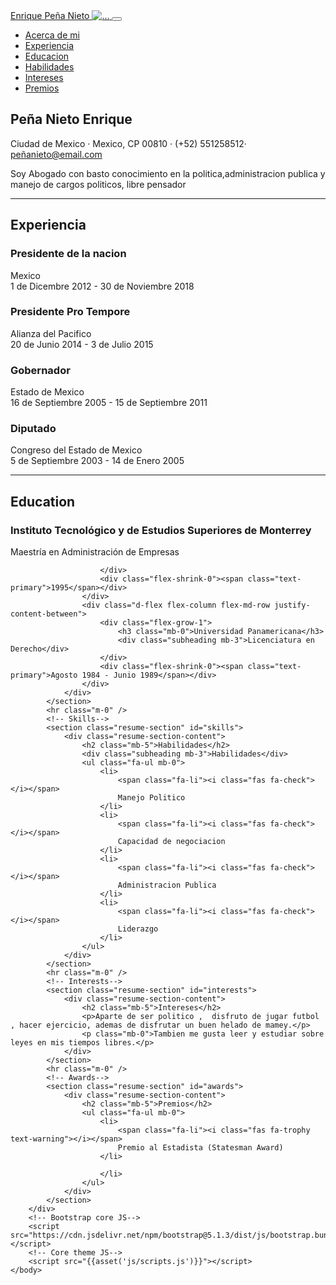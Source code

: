 <!DOCTYPE html>
<html lang="en">
    <head>
        <meta charset="utf-8" />
        <meta name="viewport" content="width=device-width, initial-scale=1, shrink-to-fit=no" />
        <meta name="description" content="" />
        <meta name="author" content="" />
        <title>Portafolio</title>
        <link rel="icon" type="image/x-icon" href="assets/img/favicon.ico" />
        <!-- Font Awesome icons (free version)-->
        <script src="https://use.fontawesome.com/releases/v6.1.0/js/all.js" crossorigin="anonymous"></script>
        <!-- Google fonts-->
        <link href="https://fonts.googleapis.com/css?family=Saira+Extra+Condensed:500,700" rel="stylesheet" type="text/css" />
        <link href="https://fonts.googleapis.com/css?family=Muli:400,400i,800,800i" rel="stylesheet" type="text/css" />
        <!-- Core theme CSS (includes Bootstrap)-->
        <link href="{{asset('assets/css/styles.css')}}" rel="stylesheet" />
    </head>
    <body id="page-top">
        <!-- Navigation-->
        <nav class="navbar navbar-expand-lg navbar-dark bg-primary fixed-top" id="sideNav">
            <a class="navbar-brand js-scroll-trigger" href="#page-top">
                <span class="d-block d-lg-none">Enrique Peña Nieto</span>
                <span class="d-none d-lg-block"><img class="img-fluid img-profile rounded-circle mx-auto mb-2" src="assets/img/foto.jpg" alt="..." /></span>
            </a>
            <button class="navbar-toggler" type="button" data-bs-toggle="collapse" data-bs-target="#navbarResponsive" aria-controls="navbarResponsive" aria-expanded="false" aria-label="Toggle navigation"><span class="navbar-toggler-icon"></span></button>
            <div class="collapse navbar-collapse" id="navbarResponsive">
                <ul class="navbar-nav">
                    <li class="nav-item"><a class="nav-link js-scroll-trigger" href="#about">Acerca de mi</a></li>
                    <li class="nav-item"><a class="nav-link js-scroll-trigger" href="#experience">Experiencia</a></li>
                    <li class="nav-item"><a class="nav-link js-scroll-trigger" href="#education">Educacion</a></li>
                    <li class="nav-item"><a class="nav-link js-scroll-trigger" href="#skills">Habilidades</a></li>
                    <li class="nav-item"><a class="nav-link js-scroll-trigger" href="#interests">Intereses</a></li>
                    <li class="nav-item"><a class="nav-link js-scroll-trigger" href="#awards">Premios</a></li>
                </ul>
            </div>
        </nav>
        <!-- Page Content-->
        <div class="container-fluid p-0">
            <!-- About-->
            <section class="resume-section" id="about">
                <div class="resume-section-content">
                    <h1 class="mb-0">
                        Peña Nieto
                        <span class="text-primary">Enrique</span>
                    </h1>
                    <div class="subheading mb-5">
                        Ciudad de Mexico · Mexico, CP 00810 · (+52) 551258512·
                        <a href="mailto:name@email.com">peñanieto@email.com</a>
                    </div>
                    <p class="lead mb-5">Soy Abogado con basto conocimiento en la politica,administracion publica y manejo de cargos politicos, libre pensador </p>
                    <div class="social-icons">
                        <a class="social-icon" href="#!"><i class="fab fa-linkedin-in"></i></a>
                        <a class="social-icon" href="#!"><i class="fab fa-twitter"></i></a>
                        <a class="social-icon" href="#!"><i class="fab fa-facebook-f"></i></a>
                    </div>
                </div>
            </section>
            <hr class="m-0" />
            <!-- Experience-->
            <section class="resume-section" id="experience">
                <div class="resume-section-content">
                    <h2 class="mb-5">Experiencia</h2>
                    <div class="d-flex flex-column flex-md-row justify-content-between mb-5">
                        <div class="flex-grow-1">
                            <h3 class="mb-0">Presidente de la nacion</h3>
                            <div class="subheading mb-3">Mexico</div>
                        </div>
                        <div class="flex-shrink-0"><span class="text-primary">1 de Dicembre 2012 - 30 de Noviembre 2018</span></div>
                    </div>
                    <div class="d-flex flex-column flex-md-row justify-content-between mb-5">
                        <div class="flex-grow-1">
                            <h3 class="mb-0">Presidente Pro Tempore</h3>
                            <div class="subheading mb-3">Alianza del Pacifico</div>
                        </div>
                        <div class="flex-shrink-0"><span class="text-primary">20 de Junio 2014 - 3 de Julio 2015</span></div>
                    </div>
                    <div class="d-flex flex-column flex-md-row justify-content-between mb-5">
                        <div class="flex-grow-1">
                            <h3 class="mb-0">Gobernador</h3>
                            <div class="subheading mb-3">Estado de Mexico</div>
                        </div>
                        <div class="flex-shrink-0"><span class="text-primary">16 de Septiembre 2005 - 15 de Septiembre 2011</span></div>
                    </div>
                    <div class="d-flex flex-column flex-md-row justify-content-between">
                        <div class="flex-grow-1">
                            <h3 class="mb-0">Diputado</h3>
                            <div class="subheading mb-3">Congreso del Estado de Mexico</div>
                        </div>
                        <div class="flex-shrink-0"><span class="text-primary">5 de Septiembre 2003 - 14 de Enero 2005</span></div>
                    </div>
                </div>
            </section>
            <hr class="m-0" />
            <!-- Education-->
            <section class="resume-section" id="education">
                <div class="resume-section-content">
                    <h2 class="mb-5">Education</h2>
                    <div class="d-flex flex-column flex-md-row justify-content-between mb-5">
                        <div class="flex-grow-1">
                            <h3 class="mb-0">	Instituto Tecnológico y de Estudios Superiores de Monterrey</h3>
                            <div class="subheading mb-3">	Maestría en Administración de Empresas</div>
                            
                        </div>
                        <div class="flex-shrink-0"><span class="text-primary">1995</span></div>
                    </div>
                    <div class="d-flex flex-column flex-md-row justify-content-between">
                        <div class="flex-grow-1">
                            <h3 class="mb-0">Universidad Panamericana</h3>
                            <div class="subheading mb-3">Licenciatura en Derecho</div>
                        </div>
                        <div class="flex-shrink-0"><span class="text-primary">Agosto 1984 - Junio 1989</span></div>
                    </div>
                </div>
            </section>
            <hr class="m-0" />
            <!-- Skills-->
            <section class="resume-section" id="skills">
                <div class="resume-section-content">
                    <h2 class="mb-5">Habilidades</h2>
                    <div class="subheading mb-3">Habilidades</div>
                    <ul class="fa-ul mb-0">
                        <li>
                            <span class="fa-li"><i class="fas fa-check"></i></span>
                            Manejo Politico
                        </li>
                        <li>
                            <span class="fa-li"><i class="fas fa-check"></i></span>
                            Capacidad de negociacion
                        </li>
                        <li>
                            <span class="fa-li"><i class="fas fa-check"></i></span>
                            Administracion Publica
                        </li>
                        <li>
                            <span class="fa-li"><i class="fas fa-check"></i></span>
                            Liderazgo
                        </li>
                    </ul>
                </div>
            </section>
            <hr class="m-0" />
            <!-- Interests-->
            <section class="resume-section" id="interests">
                <div class="resume-section-content">
                    <h2 class="mb-5">Intereses</h2>
                    <p>Aparte de ser politico ,  disfruto de jugar futbol , hacer ejercicio, ademas de disfrutar un buen helado de mamey.</p>
                    <p class="mb-0">Tambien me gusta leer y estudiar sobre leyes en mis tiempos libres.</p>
                </div>
            </section>
            <hr class="m-0" />
            <!-- Awards-->
            <section class="resume-section" id="awards">
                <div class="resume-section-content">
                    <h2 class="mb-5">Premios</h2>
                    <ul class="fa-ul mb-0">
                        <li>
                            <span class="fa-li"><i class="fas fa-trophy text-warning"></i></span>
                            Premio al Estadista (Statesman Award)
                        </li>
                        
                        </li>
                    </ul>
                </div>
            </section>
        </div>
        <!-- Bootstrap core JS-->
        <script src="https://cdn.jsdelivr.net/npm/bootstrap@5.1.3/dist/js/bootstrap.bundle.min.js"></script>
        <!-- Core theme JS-->
        <script src="{{asset('js/scripts.js')}}"></script>
    </body>
</html>

